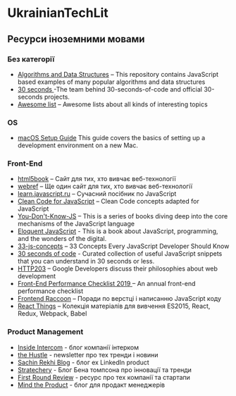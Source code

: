 # UkrainianTechLit

## Ресурси іноземними мовами

### Без категорії
- [Algorithms and Data Structures](https://github.com/trekhleb/javascript-algorithms) – This repository contains JavaScript based examples of many popular algorithms and data structures
- [30 seconds ](https://github.com/30-seconds) -The team behind 30-seconds-of-code and official 30-seconds projects.
- [Awesome list](https://github.com/sindresorhus/awesome) – Awesome lists about all kinds of interesting topics

### OS
- [macOS Setup Guide](http://sourabhbajaj.com/mac-setup/) This guide covers the basics of setting up a development environment on a new Mac.

### Front-End
- [html5book](https://html5book.ru/) – Сайт для тих, хто вивчає веб-технології
- [webref](https://webref.ru/) – Ще один сайт для тих, хто вивчає веб-технології
- [learn.javascript.ru](https://learn.javascript.ru/) – Сучасний посібник по JavaScript
- [Clean Code for JavaScript](https://github.com/ryanmcdermott/clean-code-javascript) – Clean Code concepts adapted for JavaScript
- [You-Don't-Know-JS](https://github.com/getify/You-Dont-Know-JS) – This is a series of books diving deep into the core mechanisms of the JavaScript language
- [Eloquent JavaScript](http://eloquentjavascript.net/) - This is a book about JavaScript, programming, and the wonders of the digital. 
- [33-js-concepts](https://github.com/leonardomso/33-js-concepts) – 33 Concepts Every JavaScript Developer Should Know
- [30 seconds of code](https://github.com/30-seconds/30-seconds-of-code) - Curated collection of useful JavaScript snippets that you can understand in 30 seconds or less.
- [HTTP203](https://www.youtube.com/playlist?list=PLNYkxOF6rcIAKIQFsNbV0JDws_G_bnNo9) – Google Developers discuss their philosophies about web development
- [Front-End Performance Checklist 2019 ](https://www.smashingmagazine.com/2019/01/front-end-performance-checklist-2019-pdf-pages/) – An annual front-end performance checklist
- [Frontend Raccoon](https://github.com/rtivital/jsraccoon) – Поради по верстці і написанню JavaScript коду
- [React Things](https://github.com/rtivital/react-things) – Колекція матеріалів для вивчення ES2015, React, Redux, Webpack, Babel

### Product Management

- [Inside Intercom](https://www.intercom.com/blog/) - блог компанії інтерком
- [the Hustle](https://thehustle.co/episodes) - newsletter про тех тренди і новини
- [Sachin Rekhi Blog](http://www.sachinrekhi.com/) - блог ex LinkedIn product
- [Stratechery](https://stratechery.com) - Блог Бена томпсона про інновації та тренди
- [First Round Review](https://firstround.com/review/) - ресурс про тех компанії та стартапи
- [Mind the Product](https://www.mindtheproduct.com/) - блог для продакт менеджерів
